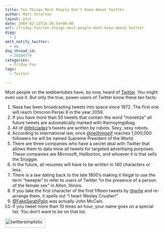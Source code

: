 ```yaml
---
title: Ten Things Most People Don’t Know About Twitter
author: Matt Stratton
layout: post
date: 2009-02-13T14:36:54+00:00
url: /friday-fun/ten-things-most-people-dont-know-about-twitter
digg:
  - 1
aktt_notify_twitter:
  - no
dsq_thread_id:
  - 28204779
categories:
  - Friday Fun
tags:
  - Twitter

---
```

Most people on the webbertubes have, by now, heard of <a href="http://twitter.com" target="_blank">Twitter</a>. You might even use it. But only the true, power-users of Twitter know these ten facts:

<ol style="margin-bottom: 3px;">
  <li>
    Nasa has been broadcasting tweets into space since 1972. The first one will reach Omicron Persei 8 in the year 2059.
  </li>
  <li>
    If you have more than 50 tweets that contain the word &#8220;monetize&#8221; all future tweets are automatically marked with #annoyingdbag.
  </li>
  <li>
    All of <a href="http://twitter.com/feliciaday" target="_blank">@feliciaday</a>&#8216;s tweets are written by robots. Sexy, sexy robots.
  </li>
  <li>
    According to international law, once <a href="http://twitter.com/neilhimself" target="_blank">@neilhimself</a> reaches 1,000,000 followers he will be named Supreme President of the World.
  </li>
  <li>
    There are three companies who have a secret deal with Twitter that allows them to data mine all tweets for targeted advertising purposes. These companies are Microsoft, Haliburton, and whoever it is that sells the Snuggie.
  </li>
  <li>
    In the future, all resumes will have to be written in 140 characters or less.
  </li>
  <li>
    There is a law dating back to the late 1800&#8217;s making it illegal to use the term &#8220;tweeple&#8221; to refer to users of Twitter &#8220;in the presence of a person of the female sex&#8221; in Alton, Illinois.
  </li>
  <li>
    If you take the first character of the first fifteen tweets by <a href="http://twitter.com/wilw" target="_blank">@wilw</a> and re-arrange them, it spells out &#8220;I heart Wesley Crusher!&#8221;
  </li>
  <li>
    <a href="http://twitter.com/FakeSarahPalin" target="_blank">@FakeSarahPalin</a> was actually John McCain.
  </li>
  <li>
    If you tweet more than 10 times an hour, your name goes on a special list. You don&#8217;t want to be on that list.
  </li>
</ol>

<a href="http://twitter.com/mattstratton" target="_blank"><img class="size-full wp-image-4828 alignnone" style="border: 0px initial initial;" title="twittersimplistic" src="/wp-content/uploads/2009/02/twittersimplistic.gif" alt="twittersimplistic" width="130" height="30" /></a>